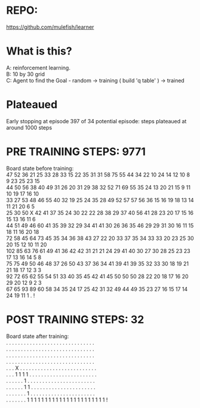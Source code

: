 # REPO: 
https://github.com/mulefish/learner  

# What is this? 
A: reinforcement learning.     
B: 10 by 30 grid   
C: Agent to find the Goal - random ->  training ( build 'q table' ) -> trained   

# Plateaued
Early stopping at episode 397 of 34 potential episode: steps plateaued at around 1000 steps


# PRE TRAINING STEPS: 9771
Board state before training:  
47 52 36 21 25 33 28 33 15 22 35 31 31 58 75 55 44 34 22 10 24 14 12 10 8 9 23 25 23 15  
44 50 56 38 40 49 31 26 20 31 29 38 32 52 71 69 55 35 24 13 20 21 15 9 11 10 19 17 16 10  
33 27 53 48 46 55 40 32 19 25 24 35 28 49 52 57 57 56 36 15 16 19 18 13 14 11 21 20 6 5  
25 30 50 X 42 41 37 35 24 30 22 22 28 38 29 37 40 56 41 28 23 20 17 15 16 15 13 16 11 6   
44 51 49 46 60 41 35 39 32 29 34 41 41 30 26 36 35 46 29 29 31 30 16 11 15 18 11 16 20 18   
72 58 45 64 73 45 35 34 36 38 43 27 22 20 33 37 35 34 33 33 20 23 25 30 20 15 12 10 11 20   
102 85 63 76 61 49 41 36 42 42 31 21 21 24 29 41 40 30 27 30 28 25 23 23 17 13 16 14 5 8   
75 75 49 50 46 48 37 26 50 43 37 36 34 41 39 41 39 35 32 33 30 18 19 21 21 18 17 12 3 3  
92 72 65 62 55 54 51 33 40 35 45 42 41 45 50 50 50 28 22 20 18 17 16 20 29 20 12 9 2 3  
67 65 93 89 60 58 34 35 24 17 25 42 31 32 49 44 49 35 23 27 16 15 17 14 24 19 11 1 . !  
  
# POST TRAINING STEPS: 32   
Board state after training:   
. . . . . . . . . . . . . . . . . . . . . . . . . . . . . .   
. . . . . . . . . . . . . . . . . . . . . . . . . . . . . .   
. . . . . . . . . . . . . . . . . . . . . . . . . . . . . .   
. . . . . . . . . . . . . . . . . . . . . . . . . . . . . .   
. . . X . . . . . . . . . . . . . . . . . . . . . . . . . .   
. . . 1 1 1 1 . . . . . . . . . . . . . . . . . . . . . . .   
. . . . . . 1 . . . . . . . . . . . . . . . . . . . . . . .   
. . . . . . 1 1 . . . . . . . . . . . . . . . . . . . . . .    
. . . . . . . 1 . . . . . . . . . . . . . . . . . . . . . .   
. . . . . . . 1 1 1 1 1 1 1 1 1 1 1 1 1 1 1 1 1 1 1 1 1 1 !  

